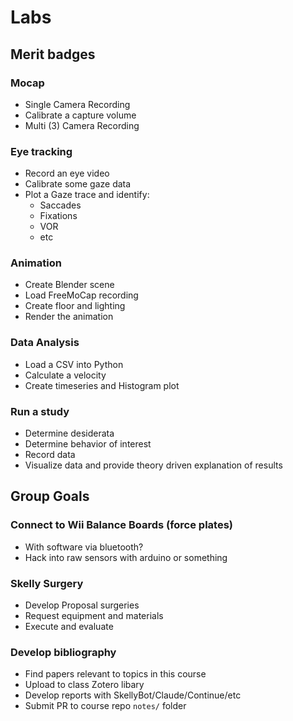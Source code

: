 # Labs

## Merit badges

### Mocap
- Single Camera Recording
- Calibrate a capture volume
- Multi (3) Camera Recording

### Eye tracking
- Record an eye video
- Calibrate some gaze data
- Plot a Gaze trace and identify: 
    - Saccades
    - Fixations
    - VOR
    - etc

### Animation
- Create Blender scene
- Load FreeMoCap recording
- Create floor and lighting
- Render the animation

### Data Analysis
- Load a CSV into Python
- Calculate a velocity
- Create timeseries and Histogram plot


### Run a study
- Determine desiderata 
- Determine behavior of interest
- Record data
- Visualize data and provide theory driven explanation of results

## Group Goals
### Connect to Wii Balance Boards (force plates)
- With software via bluetooth? 
- Hack into raw sensors with arduino or something

### Skelly Surgery
- Develop Proposal surgeries
- Request equipment and materials
- Execute and evaluate

### Develop bibliography 
- Find papers relevant to topics in this course
- Upload to class Zotero libary
- Develop reports with SkellyBot/Claude/Continue/etc
- Submit PR to course repo `notes/` folder
